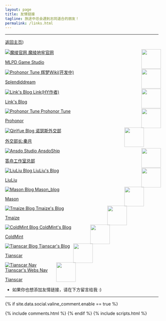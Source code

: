 ```yaml
---
layout: page
title: 友情链接
tagline: 旅途中总会遇到志同道合的朋友！
permalink: /links.html
---
```


---

[返回主页](https://jdsalingzx.top/))


<div class="link-chip-div">
<a href="http://www.pd.qinyueqwq.top/" target="_blank" class="link-chip ripple">
 <img alt="魔绫官网" src="http://www.pd.qinyueqwq.top/wp-content/uploads/2023/07/cropped-QQ%E5%9B%BE%E7%89%8720230725013521-192x192.jpg" class="link-chip-icon">
 <img style="filter:opacity(0.8);float:right;height:64px;margin-right:-8px" src="https://jdsalingzx.top/assets/img/header/skin1.png">
 <span title="魔绫官网" class="link-chip-title">魔绫地牢官网</span>
 <p class="link-chip-dc">MLPD Game Studio</p>
 </a>
</div>

<div class="link-chip-div">
<a href="#" target="_blank" class="link-chip ripple">
 <img alt="Prohonor Tune" src="https://wiki.qinyueqwq.top/resources/assets/LogoIco.png" class="link-chip-icon">
 <img style="filter:opacity(0.8);float:right;height:64px;margin-right:-8px" src="https://jdsalingzx.top/assets/img/header/skin3.png">
 <span title="ColdMint Blog" class="link-chip-title">辉梦Wiki(开发中)</span>
 <p class="link-chip-dc">Splendiddream</p>
 </a>
</div>

<div class="link-chip-div">
<a href="https://atlinker.cn/" target="_blank" class="link-chip ripple">
 <img alt="Link's Blog" src="https://atlinker.cn/avatar/avatar.png" class="link-chip-icon">
 <img style="filter:opacity(0.8);float:right;height:64px;margin-right:-8px" src="https://jdsalingzx.top/assets/img/header/skin1.png">
 <span title="Link's Blog" class="link-chip-title">Link(HY作者)</span>
 <p class="link-chip-dc">Link's Blog</p>
 </a>
</div>

<div class="link-chip-div">
<a href="https://progressive-tune.github.io/ptr/" target="_blank" class="link-chip ripple">
 <img alt="Prohonor Tune" src="https://progressive-tune.github.io/ptr/Images/PTR2.png" class="link-chip-icon">
 <img style="filter:opacity(0.8);float:right;height:64px;margin-right:-8px" src="https://jdsalingzx.top/assets/img/header/skin3.png">
 <span title="ColdMint Blog" class="link-chip-title">Prohonor Tune</span>
 <p class="link-chip-dc">Prohonor</p>
 </a>
</div>

<div class="link-chip-div">
<a href="http://www.qinyueqwq.top/" target="_blank" class="link-chip ripple">
 <img alt="QinYue Blog" src="https://jdsalingzx.top/assets/img/header/qinyue.png" class="link-chip-icon">
 <img style="filter:opacity(0.8);float:right;height:64px;margin-right:-8px" src="https://jdsalingzx.top/assets/img/header/skin1.png">
 <span title="QinYue Blog" class="link-chip-title">诺瑟斯外交部</span>
 <p class="link-chip-dc">外交部长:秦月</p>
 </a>
</div>


<div class="link-chip-div">
<a href="https://ansdoship.github.io/" target="_blank" class="link-chip ripple">
 <img alt="Ansdo Studio" src="https://ansdoship.github.io/images/ansdoship-400x400.png" class="link-chip-icon">
 <img style="filter:opacity(0.8);float:right;height:64px;margin-right:-8px" src="https://jdsalingzx.top/assets/img/header/skin3.png">
 <span title="Ansdo Studio" class="link-chip-title">AnsdoShip</span>
 <p class="link-chip-dc">答舟工作室总部</p>
 </a>
</div>

<div class="link-chip-div">
<a href="https://liuliull.top/" target="_blank" class="link-chip ripple">
 <img alt="LiuLiu Blog" src="https://liuliull.top/style/favicons/liu.ico" class="link-chip-icon">
 <img style="filter:opacity(0.8);float:right;height:64px;margin-right:-8px" src="https://jdsalingzx.top/assets/img/header/skin1.png">
 <span title="LiuLiu Blog" class="link-chip-title">LiuLiu's Blog</span>
 <p class="link-chip-dc">LiuLiu</p>
 </a>
</div>

<div class="link-chip-div">
<a href="https://masonosam.top/" target="_blank" class="link-chip ripple">
 <img alt="Mason Blog" src="https://masonosam.top/assets/mason.jpg" class="link-chip-icon">
 <img style="filter:opacity(0.8);float:right;height:64px;margin-right:-8px" src="https://jdsalingzx.top/assets/img/header/skin3.png">
 <span title="Mason Blog" class="link-chip-title">Mason_blog</span>
 <p class="link-chip-dc">Mason</p>
 </a>
</div>

<div class="link-chip-div">
<a href="https://blog.tmaize.net/" target="_blank" class="link-chip ripple">
 <img alt="Tmaize Blog" src="https://blog.tmaize.net/static/img/logo.jpg" class="link-chip-icon">
 <img style="filter:opacity(0.8);float:right;height:64px;margin-right:-8px" src="https://jdsalingzx.top/assets/img/header/skin1.png">
 <span title="Tmaize Blog" class="link-chip-title">Tmaize's Blog</span>
 <p class="link-chip-dc">Tmaize</p>
 </a>
</div>

<div class="link-chip-div">
<a href="https://coldmint.top/" target="_blank" class="link-chip ripple">
 <img alt="ColdMint Blog" src="https://coldmint.top/wp-content/uploads/2023/08/cropped-android-chrome-512x512-1-192x192.png" class="link-chip-icon">
 <img style="filter:opacity(0.8);float:right;height:64px;margin-right:-8px" src="https://jdsalingzx.top/assets/img/header/skin3.png">
 <span title="ColdMint Blog" class="link-chip-title">ColdMint's Blog</span>
 <p class="link-chip-dc">ColdMint</p>
 </a>
</div>

<div class="link-chip-div">
<a href="https://blog.tianscar.com" target="_blank" class="link-chip ripple">
 <img alt="Tianscar Blog" src="https://blog.tianscar.com/images/apple-touch-icon-next.png" class="link-chip-icon">
 <img style="filter:opacity(0.8);float:right;height:64px;margin-right:-8px" src="https://jdsalingzx.top/assets/img/header/skin1.png">
 <span title="Tianscar Blog" class="link-chip-title">Tianscar's Blog</span>
 <p class="link-chip-dc">Tianscar</p>
 </a>
</div>

<div class="link-chip-div">
 <a href="https://sitenav.tianscar.com" target="_blank" class="link-chip ripple">
 <img alt="Tianscar Nav" src="https://sitenav.tianscar.com/img/favicon.ico" class="link-chip-icon">
 <img style="filter:opacity(0.8);float:right;height:64px;margin-right:-8px" src="https://jdsalingzx.top/assets/img/header/skin3.png">
 <span title="Tianscar Nav" class="link-chip-title">Tianscar's Webs Nav</span>
 <p class="link-chip-dc">Tianscar</p>
 </a>
</div>

* 如果你也想添加友情链接，请在下方留言给我 :)

<hr/>

  {% if site.data.social.valine_comment.enable  == true %}
  <script src="/comment/av-min.js"></script>
  <script src="/comment/Valine.min.js"></script>
  <div id="comments"></div>
  {% include comments.html %}
  {% endif %}
  {% include scripts.html %}